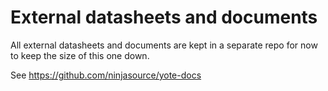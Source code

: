 # External datasheets and documents

 All external datasheets and documents are kept in a separate repo for now to keep the size of this one down.

 See https://github.com/ninjasource/yote-docs